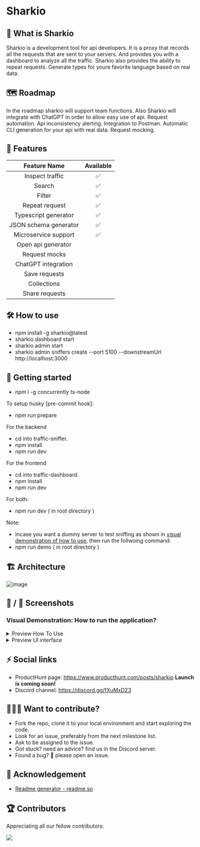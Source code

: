 # Sharkio

## 🐳 What is Sharkio

Sharkio is a development tool for api developers.
It is a proxy that records all the requests that are sent to your servers.
And provides you with a dashboard to analyze all the traffic.
Sharkio also provides the ability to repeat requests.
Generate types for youre favorite language based on real data.

## 🗺️ Roadmap

In the roadmap sharkio will support team functions.
Also Sharkio will integrate with ChatGPT in order to allow easy use of api.
Request automation.
Api inconsistency alerting.
Integration to Postman.
Automatic CLI generation for your api with real data.
Request mocking.

## 🔖 Features

|   **Feature Name**    | **Available** |
| :-------------------: | :-----------: |
|    Inspect traffic    |      ✅       |
|        Search         |      ✅       |
|        Filter         |      ✅       |
|    Repeat request     |      ✅       |
| Typescript generator  |      ✅       |
| JSON schema generator |      ✅       |
| Microservice support  |      ✅       |
|  Open api generator   |               |
|     Request mocks     |               |
|  ChatGPT integration  |               |
|     Save requests     |               |
|      Collections      |               |
|    Share requests     |               |

## 🛠️ How to use

- npm install -g sharkio@latest
- sharkio dashboard start
- sharkio admin start
- sharkio admin sniffers create --port 5100 --downstreamUrl http://localhost:3000

## 🚀 Getting started

- npm i -g concurrently ts-node

To setup husky [pre-commit hook]:

- npm run prepare

For the backend

- cd into traffic-sniffer.
- npm install
- npm run dev

For the frontend

- cd into traffic-dashboard.
- npm install
- npm run dev

For both:

- npm run dev ( in root directory )

Note:

- Incase you want a dummy server to test sniffing as shown in [visual demonstration of how to use](https://github.com/idodav/sharkio#visual-demonstration-how-to-run-the-application), then run the follwoing command:
- npm run demo ( in root directory )

## 🏗️ Architecture

![image](https://github.com/idodav/sharkio/assets/21335259/6447c0cf-3bd5-4219-90b5-e3e064e4a60e)

## 📸 / 🎥 Screenshots

### Visual Demonstration: How to run the application?

<details>
  <summary>Preview How To Use</summary>
    <img src="assets/gif-demonstration.gif" raw=true alt=GIF Demonstration” style=“margin-right: 10px;”/>
</details>

<details>
  <summary>Preview UI interface</summary>
    <img width="1267" alt="Screenshot 2023-06-21 at 20 01 38" src="https://github.com/Oferlis/sharkio/assets/62609377/9b892d6c-b9b2-47b7-b265-2180ecd427d4">
    <img width="1267" alt="Screenshot 2023-06-26 at 12 32 47" src="https://github.com/Oferlis/sharkio/assets/62609377/8832a940-5ed4-4eb8-ac61-795d76a91790">
</details>

## ⚡ Social links

- ProductHunt page: https://www.producthunt.com/posts/sharkio **Launch is coming soon!**
- Discord channel: https://discord.gg/fXuMxD23

## 👩🏻‍💻 Want to contribute?

- Fork the repo, clone it to your local environment and start exploring the code.
- Look for an issue, preferably from the next milestone list.
- Ask to be assigned to the issue.
- Got stuck? need an advice? find us in the Discord server.
- Found a bug? 🐛 please open an issue.

## 🤝 Acknowledgement

- [Readme generator - readme.so](https://readme.so)

## 🏆 Contributors

Appreciating all our fellow contributors:

<a href = "https://github.com/dicedb/dice/graphs/contributors">
  <img src = "https://contrib.rocks/image?repo=idodav/sharkio"/>
</a>

